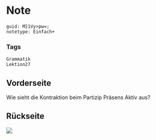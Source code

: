 # Note
```
guid: M}1Vy>pw=;
notetype: Einfach+
```

### Tags
```
Grammatik
Lektion27
```

## Vorderseite
Wie sieht die Kontraktion beim Partizip Präsens Aktiv aus?

## Rückseite
<img src="paste-9b157348887fcb9e4bd12df65aed111a31b314a9.jpg">

